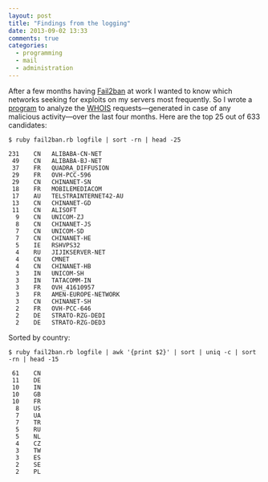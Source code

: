 ```yaml
---
layout: post
title: "Findings from the logging"
date: 2013-09-02 13:33
comments: true
categories:
  - programming
  - mail
  - administration
---
```

After a few months having [Fail2ban][fail2ban] at work
I wanted to know which networks seeking for exploits on my servers most frequently.
So I wrote a [program][program] to analyze the [WHOIS][whois]
requests—generated in case of any malicious activity—over
the last four months. Here are the top 25 out of 633 candidates:

    $ ruby fail2ban.rb logfile | sort -rn | head -25

    231	   CN	ALIBABA-CN-NET
     49	   CN	ALIBABA-BJ-NET
     37	   FR	QUADRA_DIFFUSION
     29	   FR	OVH-PCC-596
     29	   CN	CHINANET-SN
     18	   FR	MOBILEMEDIACOM
     17	   AU	TELSTRAINTERNET42-AU
     13	   CN	CHINANET-GD
     11	   CN	ALISOFT
      9	   CN	UNICOM-ZJ
      8	   CN	CHINANET-JS
      7	   CN	UNICOM-SD
      7	   CN	CHINANET-HE
      5	   IE	RSHVPS32
      4	   RU	JIJIKSERVER-NET
      4	   CN	CMNET
      4	   CN	CHINANET-HB
      3	   IN	UNICOM-SH
      3	   IN	TATACOMM-IN
      3	   FR	OVH_41610957
      3	   FR	AMEN-EUROPE-NETWORK
      3	   CN	CHINANET-SH
      2	   FR	OVH-PCC-646
      2    DE	STRATO-RZG-DEDI
      2	   DE	STRATO-RZG-DED3

Sorted by country:

    $ ruby fail2ban.rb logfile | awk '{print $2}' | sort | uniq -c | sort -rn | head -15

     61    CN
     11    DE
     10    IN
     10    GB
     10    FR
      8    US
      7    UA
      7    TR
      5    RU
      5    NL
      4    CZ
      3    TW
      3    ES
      2    SE
      2    PL

[fail2ban]: http://www.fail2ban.org
[program]: https://gist.github.com/elektret/6407615
[whois]: http://en.wikipedia.org/wiki/Whois
